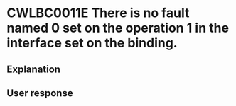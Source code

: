 # CWLBC0011E There is no fault named 0 set on the operation 1 in the interface set on the binding.

## Explanation

## User response